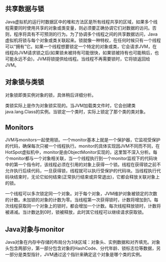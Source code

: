 ## 共享数据与锁
Java虚拟机的运行时数据区中的堆和方法区是所有线程共享的区域，如果多个线程需要同时使用共享的对象或类变量，则必须要正确协调它们对数据的访问。否则，程序将具有不可预测的行为。为了协调多个线程之间的共享数据访问，Java虚拟机将锁与每个对象或类关联起来。锁就像一种特权，在任何时候只有一个线程可以“拥有”它。如果一个线程想要锁定一个特定的对象或类，它会请求JVM，在线程向JVM请求锁之后(如果锁未被持有可能很快，如果锁被持有也可能稍后，也可能永远不会)，JVM将锁提供给线程。当线程不再需要锁时，它将锁返回给JVM。

## 对象锁与类锁
对象锁即类实例对象的锁，具体稍后详细分析。

类锁实际上是作为对象锁实现的。当JVM加载类文件时，它会创建类java.lang.Class的实例。当锁定一个类时，实际上锁定了那个类的类对象。

## Monitors
JVM与monitors一起使用锁。一个monitor基本上就是一个保护器，它监视受保护的代码，确保每次只被一个线程执行。monitor的具体实现因JVM不同而不同，在HotSpot虚拟机中，monitor是由ObjectMonitor实现的，这里暂不深入分析。每个monitor都与一个对象相关联，当一个线程执行到一个monitor监视下的代码块中的第一个指令时，该线程必须在引用的对象上获得一个锁。线程在获得锁之前不允许执行后续代码，一旦获得锁，线程就可以执行受保护的代码块。当线程执行代码块结束时，无论它如何结束(正常执行结束或异常退出)，它都会释放关联对象上的锁。

一个线程可以多次锁定同一个对象。对于每个对象，JVM维护对象被锁定的次数的计数。未加锁的对象的计数为零。当线程第一次获得锁时，计数将增加到1。每次线程获取同一个对象上的锁时，都会增加一个计数。每次线程释放锁时，计数将被递减。当计数达到0时，锁被释放，此时其它线程可以继续请求获取锁。

## Java对象与monitor
Java对象在内存中存储的布局分为3块区域：对象头、实例数据和对齐填充。对象头包含两部分，第一部分包含对象的HashCode、分代年龄、锁标志位等数据，另一部分是类型指针，JVM通过这个指针来确定这个对象是哪个类的实例。
